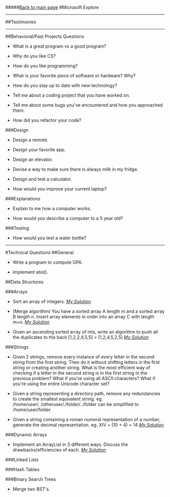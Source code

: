#####[Back to main page](../README.md)
#Microsoft Explore

-----------
##Testimonies

----------------
##Behavioral/Past Projects Questions
- What is a great program vs a good program?

- Why do you like CS?

- How do you like programming?

- What is your favorite piece of software or hardware? Why?

- How do you stay up to date with new technology?

- Tell me about a coding project that you have worked on.

- Tell me about some bugs you've encountered and how you approached them.

- How did you refactor your code?

###Design
- Design a remote.

- Design your favorite app.

- Design an elevator.

- Devise a way to make sure there is always milk in my fridge.

- Design and test a calculator.

- How would you improve your current laptop?

###Explanations
- Explain to me how a computer works.

- How would you describe a computer to a 5 year old?

###Testing
- How would you test a water bottle?

------------
#Technical Questions
##General
- Write a program to compute GPA.

- Implement atoi().
	

##Data Structures

###Arrays
- Sort an array of integers. [*My Solution*](./arrays/MergeSort.java)

- (Merge algorithm) You have a sorted array A length m and a sorted array B length n. Insert array elements in order into an array C with length m+n. [*My Solution*](./arrays/Merge.java)

- Given an ascending sorted array of ints, write an algorithm to push all the duplicates to the back [1,2,2,4,5,5] > [1,2,4,5,2,5] [*My Solution*](./arrays/PushDupesToBack.java)

###Strings
- Given 2 strings, remove every instance of every letter in the second string from the first string. Then do it without shifting letters in the first string or creating another string. What is the most efficient way of checking if a letter in the second string is in the first string in the previous problem? What if you're using all ASCII characters? What if you're using the entire Unicode character set?

- Given a string representing a directory path, remove any redundancies to create the smallest equivalent string.  eg. /home/user/../otheruser/./folder/../folder can be simplified to /home/user/folder

- Given a string containing a roman numeral representation of a number, generate the decimal representation.  eg. XIV = (10 + 4) = 14 [*My Solution*](./strings/RomanConversion.java)

###Dynamic Arrays
- Implement an ArrayList in 3 different ways. Discuss the drawbacks/efficiencies of each. [*My Solution*](./dynamic-arrays/DynamicArray.java)

###Linked Lists

###Hash Tables

###Binary Search Trees
- Merge two BST's.

